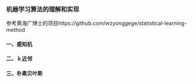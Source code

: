 ### 机器学习算法的理解和实现
参考黄海广博士的项目https://github.com/wzyonggege/statistical-learning-method
#### 一、感知机
#### 二、ｋ近邻
#### 三、朴素贝叶斯
